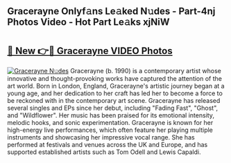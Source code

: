 ## Gracerayne Onlyf𝚊ns Le𝚊ked N𝚞des - Part-4nj Photos Video - Hot Part Le𝚊ks xjNiW

# <h2><a href="http://ab11085.deff.icu/?id=Gracerayne">🔗 New 👉🔴 Gracerayne VIDEO Photos</a></h2>

[![Gracerayne N𝚞des](https://i.imgur.com/rIISA9y.gif)](http://ab11085.deff.icu/?id=Gracerayne)
Gracerayne (b. 1990) is a contemporary artist whose innovative and thought-provoking works have captured the attention of the art world. Born in London, England, Gracerayne's artistic journey began at a young age, and her dedication to her craft has led her to become a force to be reckoned with in the contemporary art scene. Gracerayne has released several singles and EPs since her debut, including "Fading Fast", "Ghost", and "Wildflower". Her music has been praised for its emotional intensity, melodic hooks, and sonic experimentation. Gracerayne is known for her high-energy live performances, which often feature her playing multiple instruments and showcasing her impressive vocal range. She has performed at festivals and venues across the UK and Europe, and has supported established artists such as Tom Odell and Lewis Capaldi.
